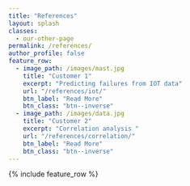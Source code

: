 ```yaml
---
title: "References"
layout: splash
classes:
  - our-other-page
permalink: /references/
author_profile: false
feature_row:
  - image_path: /images/mast.jpg
    title: "Customer 1"
    excerpt: "Predicting failures from IOT data"
    url: "/references/iot/"
    btn_label: "Read More"
    btn_class: "btn--inverse"
  - image_path: /images/data.jpg
    title: "Customer 2"
    excerpt: "Correlation analysis "
    url: "/references/correlation/"
    btn_label: "Read More"
    btn_class: "btn--inverse"
---
```

{% include feature_row %}

